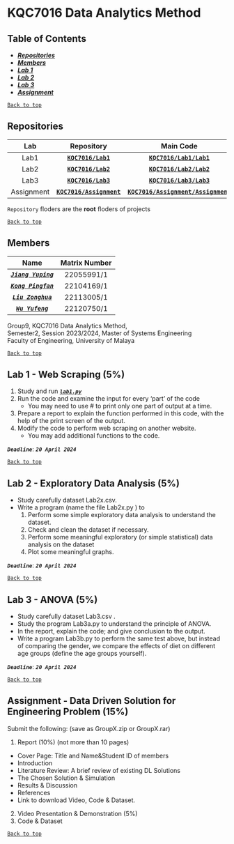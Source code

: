 # KQC7016 Data Analytics Method
  
## Table of Contents
 * [***Repositories***](#Repositories)
 * [***Members***](#Members)
 * [***Lab 1***](#lab-1---web-scraping-5)
 * [***Lab 2***](#lab-2---exploratory-data-analysis-5)
 * [***Lab 3***](#lab-3---anova-5)
 * [***Assignment***](#assignment---data-driven-solution-for-engineering-problem-15)
  
[`Back to top`](#kqc7016-data-analytics-method)
  
## Repositories
|Lab|Repository|Main Code|
|:----------:|:-----------:|:-----------:|
|Lab1|[**`KQC7016/Lab1`**](https://github.com/KQC7016/Lab1)|[**`KQC7016/Lab1/Lab1`**](https://github.com/KQC7016/Lab1/tree/master/Lab1)|
|Lab2|[**`KQC7016/Lab2`**](https://github.com/KQC7016/Lab2)|[**`KQC7016/Lab2/Lab2`**](https://github.com/KQC7016/Lab2/tree/master/Lab2)|
|Lab3|[**`KQC7016/Lab3`**](https://github.com/KQC7016/Lab3)|[**`KQC7016/Lab3/Lab3`**](https://github.com/KQC7016/Lab3/tree/master/Lab3)|
|Assignment|[**`KQC7016/Assignment`**](https://github.com/KQC7016/Assignment)|[**`KQC7016/Assignment/Assignment`**](https://github.com/KQC7016/Assignment/tree/master/Assignment)|

`Repository` floders are the **root** floders of projects
  
  
[`Back to top`](#kqc7016-data-analytics-method)
  
## Members
  
|Name|Matrix Number|
|:----------:|:-----------:|
|[***`Jiang Yuping`***](https://github.com/Catheriny)|22055991/1|
|[***`Kong Pingfan`***](https://github.com/KongPingfanCHN)|22104169/1|
|[***`Liu Zonghua`***](https://github.com/18612087128)|22113005/1|
|[***`Wu Yufeng`***](https://github.com/1756604347)|22120750/1|
  
Group9, KQC7016 Data Analytics Method,  
Semester2, Session 2023/2024, Master of Systems Engineering  
Faculty of Engineering, University of Malaya  
  
[`Back to top`](#kqc7016-data-analytics-method)
  
## Lab 1 - Web Scraping (5%)
  
1. Study and run [***`lab1.py`***](/lab1.py)
2. Run the code and examine the input for every ‘part’ of the code
   * You may need to use # to print only one part of output at a time.
3. Prepare a report to explain the function performed in this code, with the help of the print screen of the output.
4. Modify the code to perform web scraping on another website.
   * You may add additional functions to the code.
  
***`Deadline`***: ***`20 April 2024`***
  
[`Back to top`](#kqc7016-data-analytics-method)
  
## Lab 2 - Exploratory Data Analysis (5%)
* Study carefully dataset Lab2x.csv.
* Write a program (name the file Lab2x.py ) to
   1. Perform some simple exploratory data analysis to understand the dataset.
   2. Check and clean the dataset if necessary.
   3. Perform some meaningful exploratory (or simple statistical) data analysis on the dataset
   4. Plot some meaningful graphs.
  
***`Deadline`***: ***`20 April 2024`***
  
[`Back to top`](#kqc7016-data-analytics-method)
  
## Lab 3 - ANOVA (5%)
  
* Study carefully dataset Lab3.csv .
* Study the program Lab3a.py to understand the principle of ANOVA.
* In the report, explain the code; and give conclusion to the output.
* Write a program Lab3b.py to perform the same test above, but instead of comparing the gender, we compare the effects of diet on different age groups (define the age groups yourself).
  
***`Deadline`***: ***`20 April 2024`***
  
[`Back to top`](#-KQC7016-Data-Analytics-Method)
  
## Assignment - Data Driven Solution for Engineering Problem (15%)
  
Submit the following: (save as GroupX.zip or GroupX.rar)
1. Report (10%) (not more than 10 pages)
  * Cover Page: Title and Name&Student ID of members
  * Introduction
  * Literature Review: A brief review of existing DL Solutions
  * The Chosen Solution & Simulation
  * Results & Discussion
  * References
  * Link to download Video, Code & Dataset.
2. Video Presentation & Demonstration (5%)
3. Code & Dataset
  
[`Back to top`](#kqc7016-data-analytics-method)
  
